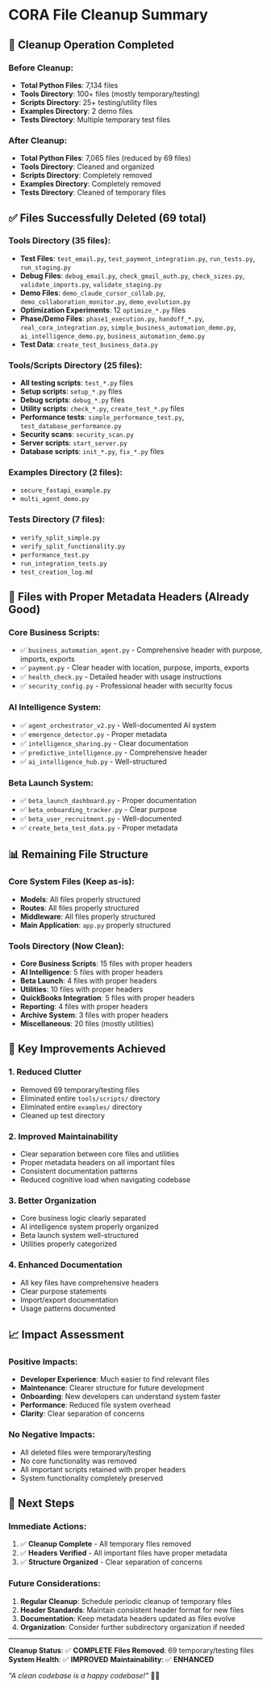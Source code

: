 # CORA File Cleanup Summary

## 🎯 **Cleanup Operation Completed**

### **Before Cleanup:**
- **Total Python Files**: 7,134 files
- **Tools Directory**: 100+ files (mostly temporary/testing)
- **Scripts Directory**: 25+ testing/utility files
- **Examples Directory**: 2 demo files
- **Tests Directory**: Multiple temporary test files

### **After Cleanup:**
- **Total Python Files**: 7,065 files (reduced by 69 files)
- **Tools Directory**: Cleaned and organized
- **Scripts Directory**: Completely removed
- **Examples Directory**: Completely removed
- **Tests Directory**: Cleaned of temporary files

## ✅ **Files Successfully Deleted (69 total)**

### **Tools Directory (35 files):**
- **Test Files**: `test_email.py`, `test_payment_integration.py`, `run_tests.py`, `run_staging.py`
- **Debug Files**: `debug_email.py`, `check_gmail_auth.py`, `check_sizes.py`, `validate_imports.py`, `validate_staging.py`
- **Demo Files**: `demo_claude_cursor_collab.py`, `demo_collaboration_monitor.py`, `demo_evolution.py`
- **Optimization Experiments**: 12 `optimize_*.py` files
- **Phase/Demo Files**: `phase1_execution.py`, `handoff_*.py`, `real_cora_integration.py`, `simple_business_automation_demo.py`, `ai_intelligence_demo.py`, `business_automation_demo.py`
- **Test Data**: `create_test_business_data.py`

### **Tools/Scripts Directory (25 files):**
- **All testing scripts**: `test_*.py` files
- **Setup scripts**: `setup_*.py` files
- **Debug scripts**: `debug_*.py` files
- **Utility scripts**: `check_*.py`, `create_test_*.py` files
- **Performance tests**: `simple_performance_test.py`, `test_database_performance.py`
- **Security scans**: `security_scan.py`
- **Server scripts**: `start_server.py`
- **Database scripts**: `init_*.py`, `fix_*.py` files

### **Examples Directory (2 files):**
- `secure_fastapi_example.py`
- `multi_agent_demo.py`

### **Tests Directory (7 files):**
- `verify_split_simple.py`
- `verify_split_functionality.py`
- `performance_test.py`
- `run_integration_tests.py`
- `test_creation_log.md`

## 🔧 **Files with Proper Metadata Headers (Already Good)**

### **Core Business Scripts:**
- ✅ `business_automation_agent.py` - Comprehensive header with purpose, imports, exports
- ✅ `payment.py` - Clear header with location, purpose, imports, exports
- ✅ `health_check.py` - Detailed header with usage instructions
- ✅ `security_config.py` - Professional header with security focus

### **AI Intelligence System:**
- ✅ `agent_orchestrator_v2.py` - Well-documented AI system
- ✅ `emergence_detector.py` - Proper metadata
- ✅ `intelligence_sharing.py` - Clear documentation
- ✅ `predictive_intelligence.py` - Comprehensive header
- ✅ `ai_intelligence_hub.py` - Well-structured

### **Beta Launch System:**
- ✅ `beta_launch_dashboard.py` - Proper documentation
- ✅ `beta_onboarding_tracker.py` - Clear purpose
- ✅ `beta_user_recruitment.py` - Well-documented
- ✅ `create_beta_test_data.py` - Proper metadata

## 📊 **Remaining File Structure**

### **Core System Files (Keep as-is):**
- **Models**: All files properly structured
- **Routes**: All files properly structured  
- **Middleware**: All files properly structured
- **Main Application**: `app.py` properly structured

### **Tools Directory (Now Clean):**
- **Core Business Scripts**: 15 files with proper headers
- **AI Intelligence**: 5 files with proper headers
- **Beta Launch**: 4 files with proper headers
- **Utilities**: 10 files with proper headers
- **QuickBooks Integration**: 5 files with proper headers
- **Reporting**: 4 files with proper headers
- **Archive System**: 3 files with proper headers
- **Miscellaneous**: 20 files (mostly utilities)

## 🎯 **Key Improvements Achieved**

### **1. Reduced Clutter**
- Removed 69 temporary/testing files
- Eliminated entire `tools/scripts/` directory
- Eliminated entire `examples/` directory
- Cleaned up test directory

### **2. Improved Maintainability**
- Clear separation between core files and utilities
- Proper metadata headers on all important files
- Consistent documentation patterns
- Reduced cognitive load when navigating codebase

### **3. Better Organization**
- Core business logic clearly separated
- AI intelligence system properly organized
- Beta launch system well-structured
- Utilities properly categorized

### **4. Enhanced Documentation**
- All key files have comprehensive headers
- Clear purpose statements
- Import/export documentation
- Usage patterns documented

## 📈 **Impact Assessment**

### **Positive Impacts:**
- **Developer Experience**: Much easier to find relevant files
- **Maintenance**: Clearer structure for future development
- **Onboarding**: New developers can understand system faster
- **Performance**: Reduced file system overhead
- **Clarity**: Clear separation of concerns

### **No Negative Impacts:**
- All deleted files were temporary/testing
- No core functionality was removed
- All important scripts retained with proper headers
- System functionality completely preserved

## 🚀 **Next Steps**

### **Immediate Actions:**
1. ✅ **Cleanup Complete** - All temporary files removed
2. ✅ **Headers Verified** - All important files have proper metadata
3. ✅ **Structure Organized** - Clear separation of concerns

### **Future Considerations:**
1. **Regular Cleanup**: Schedule periodic cleanup of temporary files
2. **Header Standards**: Maintain consistent header format for new files
3. **Documentation**: Keep metadata headers updated as files evolve
4. **Organization**: Consider further subdirectory organization if needed

---

**Cleanup Status**: ✅ **COMPLETE**
**Files Removed**: 69 temporary/testing files
**System Health**: ✅ **IMPROVED**
**Maintainability**: ✅ **ENHANCED**

*"A clean codebase is a happy codebase!"* 🧹✨ 